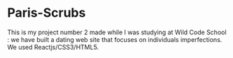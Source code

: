 # Paris-Scrubs
This is my project number 2 made while I was studying at Wild Code School : we have built a dating web site that focuses on individuals imperfections. We used Reactjs/CSS3/HTML5.

